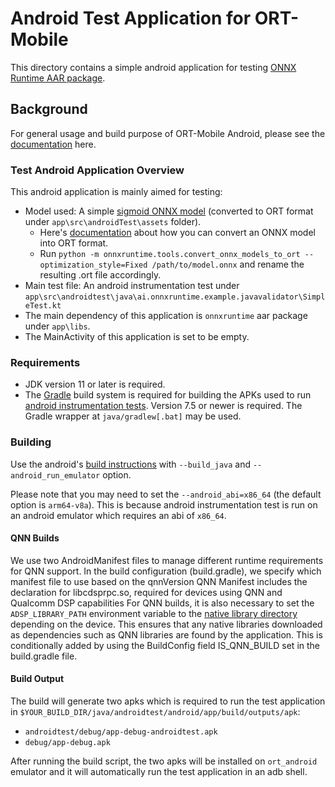 # Android Test Application for ORT-Mobile

This directory contains a simple android application for testing [ONNX Runtime AAR package](https://onnxruntime.ai/docs/build/android.html#build-android-archive-aar).

## Background

For general usage and build purpose of ORT-Mobile Android, please see the [documentation](https://onnxruntime.ai/docs/tutorials/mobile/) here.

### Test Android Application Overview

This android application is mainly aimed for testing:

- Model used: A simple [sigmoid ONNX model](https://github.com/onnx/onnx/blob/f9b0cc99344869c246b8f4011b8586a39841284c/onnx/backend/test/data/node/test_sigmoid/model.onnx) (converted to ORT format under `app\src\androidTest\assets` folder).
    - Here's [documentation](https://onnxruntime.ai/docs/reference/ort-format-models.html#convert-onnx-models-to-ort-format) about how you can convert an ONNX model into ORT format.
    - Run `python -m onnxruntime.tools.convert_onnx_models_to_ort --optimization_style=Fixed /path/to/model.onnx` and rename the resulting .ort file accordingly.
- Main test file: An android instrumentation test under `app\src\androidtest\java\ai.onnxruntime.example.javavalidator\SimpleTest.kt`
- The main dependency of this application is `onnxruntime` aar package under `app\libs`.
- The MainActivity of this application is set to be empty.

### Requirements

- JDK version 11 or later is required.
- The [Gradle](https://gradle.org/) build system is required for building the APKs used to run [android instrumentation tests](https://source.android.com/compatibility/tests/development/instrumentation). Version 7.5 or newer is required.
  The Gradle wrapper at `java/gradlew[.bat]` may be used.

### Building

Use the android's [build instructions](https://onnxruntime.ai/docs/build/android.html) with `--build_java` and `--android_run_emulator` option.

Please note that you may need to set the `--android_abi=x86_64` (the default option is `arm64-v8a`). This is because android instrumentation test is run on an android emulator which requires an abi of `x86_64`.

#### QNN Builds
We use two AndroidManifest files to manage different runtime requirements for QNN support. In the build configuration (build.gradle), we  specify which manifest file to use based on the qnnVersion
QNN Manifest includes the <uses-native-library> declaration for libcdsprpc.so, required for devices using QNN and Qualcomm DSP capabilities
For QNN builds, it is also necessary to set the `ADSP_LIBRARY_PATH` environment variable to the [native library directory](https://developer.android.com/reference/android/content/pm/ApplicationInfo#nativeLibraryDir) depending on the device. This ensures that any native libraries downloaded as dependencies such as QNN libraries are found by the application. This is conditionally added by using the BuildConfig field IS_QNN_BUILD set in the build.gradle file.

#### Build Output

The build will generate two apks which is required to run the test application in `$YOUR_BUILD_DIR/java/androidtest/android/app/build/outputs/apk`:

* `androidtest/debug/app-debug-androidtest.apk`
* `debug/app-debug.apk`

After running the build script, the two apks will be installed on `ort_android` emulator and it will automatically run the test application in an adb shell.
